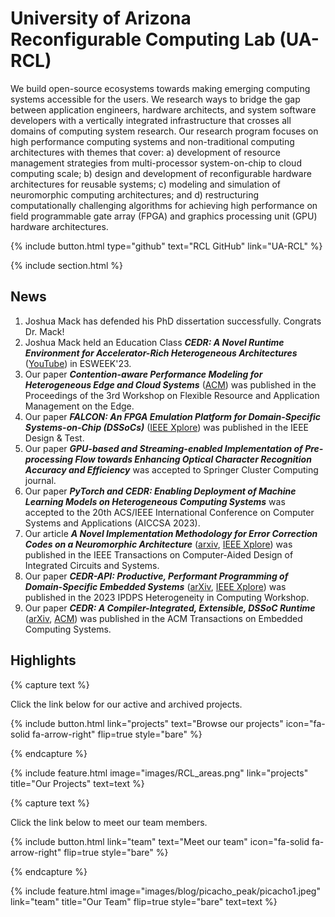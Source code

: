 ---
---

# University of Arizona Reconfigurable Computing Lab (UA-RCL)

We build open-source ecosystems towards making emerging computing systems accessible for the users. We research ways to bridge the gap between application engineers, hardware architects, and system software developers with a vertically integrated infrastructure that crosses all domains of computing system research. Our research program focuses on high performance computing systems and non-traditional computing architectures with themes that cover: a) development of resource management strategies from multi-processor system-on-chip to cloud computing scale; b) design and development of reconfigurable hardware architectures for reusable systems; c) modeling and simulation of neuromorphic computing architectures; and d) restructuring computationally challenging algorithms for achieving high performance on field programmable gate array (FPGA) and graphics processing unit (GPU) hardware architectures.

{%
  include button.html
  type="github"
  text="RCL GitHub"
  link="UA-RCL"
%}

{% include section.html %}

## News

1. Joshua Mack has defended his PhD dissertation successfully. Congrats Dr. Mack!
1. Joshua Mack held an Education Class ***CEDR: A Novel Runtime Environment for Accelerator-Rich Heterogeneous Architectures*** ([YouTube](https://www.youtube.com/watch?v=nMWDFAChcFI&list=PLMohsHZ1Urxvq9ZXyDenPMtbodupJaoZw&index=9&ab_channel=EmbeddedSystemsWeek%28ESWEEK%29)) in ESWEEK'23.
1. Our paper ***Contention-aware Performance Modeling for Heterogeneous Edge and Cloud Systems*** ([ACM](https://dl.acm.org/doi/abs/10.1145/3589010.3594889)) was published in the Proceedings of the 3rd Workshop on Flexible Resource and Application Management on the Edge.
1. Our paper ***FALCON: An FPGA Emulation Platform for Domain-Specific Systems-on-Chip (DSSoCs)*** ([IEEE Xplore](https://ieeexplore.ieee.org/abstract/document/10168840/)) was published in the IEEE Design & Test.
1. Our paper ***GPU-based and Streaming-enabled Implementation of Pre-processing Flow towards Enhancing Optical Character Recognition Accuracy and Efficiency*** was accepted to Springer Cluster Computing journal.
1. Our paper ***PyTorch and CEDR: Enabling Deployment of Machine Learning Models on Heterogeneous Computing Systems*** was accepted to the 20th ACS/IEEE International Conference on Computer Systems and Applications (AICCSA 2023).
1. Our article ***A Novel Implementation Methodology for Error Correction Codes on a Neuromorphic Architecture*** ([arxiv](https://arxiv.org/abs/2306.04010), [IEEE Xplore](https://ieeexplore.ieee.org/abstract/document/10149083)) was published in the IEEE Transactions on Computer-Aided Design of Integrated Circuits and Systems.
1. Our paper ***CEDR-API: Productive, Performant Programming of Domain-Specific Embedded Systems*** ([arXiv](https://arxiv.org/abs/2304.12396), [IEEE Xplore](https://ieeexplore.ieee.org/document/10196561)) was published in the 2023 IPDPS Heterogeneity in Computing Workshop.
1. Our paper ***CEDR: A Compiler-Integrated, Extensible, DSSoC Runtime*** ([arXiv](https://arxiv.org/pdf/2204.08962.pdf), [ACM](https://dl.acm.org/doi/full/10.1145/3529257)) was published in the ACM Transactions on Embedded Computing Systems.

## Highlights

{% capture text %}

Click the link below for our active and archived projects.

{%
  include button.html
  link="projects"
  text="Browse our projects"
  icon="fa-solid fa-arrow-right"
  flip=true
  style="bare"
%}

{% endcapture %}

{%
  include feature.html
  image="images/RCL_areas.png"
  link="projects"
  title="Our Projects"
  text=text
%}

{% capture text %}

Click the link below to meet our team members.

{%
  include button.html
  link="team"
  text="Meet our team"
  icon="fa-solid fa-arrow-right"
  flip=true
  style="bare"
%}

{% endcapture %}

{%
  include feature.html
  image="images/blog/picacho_peak/picacho1.jpeg"
  link="team"
  title="Our Team"
  flip=true
  style="bare"
  text=text
%}

<!-- 
Will uncomment as the tutorial is finalized

{% capture text %}

Click the link below to see our presentations and tutorials.

{%
  include button.html
  link="presentations"
  text="Presentations and Tutorials"
  icon="fa-solid fa-arrow-right"
  flip=true
  style="bare"
%}

{% endcapture %}

{%
  include feature.html
  image="images/blog/picacho_peak/picacho1.jpeg"
  link="presentations"
  title="Our Presentations"
  style="bare"
  text=text
%} -->

